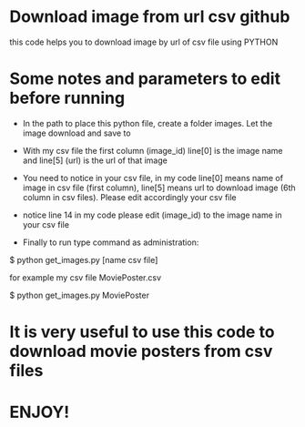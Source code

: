 # Download image from url csv github
this code helps you to download image by url of csv file using PYTHON

# Some notes and parameters to edit before running

- In the path to place this python file, create a folder images. Let the image download and save to

- With my csv file the first column (image_id) line[0] is the image name and line[5] (url) is the url of that image

- You need to notice in your csv file, in my code line[0] means name of image in csv file (first column), line[5] means url to download image (6th column in csv files). Please edit accordingly your csv file

- notice line 14 in my code please edit (image_id) to the image name in your csv file

- Finally to run type command as administration:
 
 $ python get_images.py [name csv file]
 
for example my csv file MoviePoster.csv

  $ python get_images.py MoviePoster
  
  # It is very useful to use this code to download movie posters from csv files
  
  # ENJOY!
